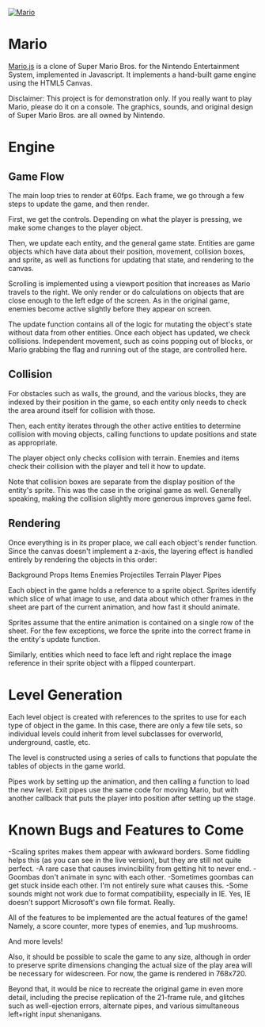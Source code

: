 
[![Mario](http://www.garrettjohnson.net/images/fulls/mariofull.png)](http://www.garrettjohnson.net/mario)
# Mario
[Mario.js](www.garrettjohnson.net/mario "Mario.js") is a clone of Super Mario Bros. for the Nintendo Entertainment System, implemented in Javascript.  It implements a hand-built game engine using the HTML5 Canvas.

Disclaimer: This project is for demonstration only. If you really want to play Mario, please do it on a console. The graphics, sounds, and original design of Super Mario Bros. are all owned by Nintendo.

# Engine

## Game Flow
The main loop tries to render at 60fps. Each frame, we go through a few steps to update the game, and then render.

First, we get the controls. Depending on what the player is pressing, we make some changes to the player object.

Then, we update each entity, and the general game state. Entities are game objects which have data about their position, movement, collision boxes, and sprite, as well as functions for updating that state, and rendering to the canvas.

Scrolling is implemented using a viewport position that increases as Mario travels to the right. We only render or do calculations on objects that are close enough to the left edge of the screen. As in the original game, enemies become active slightly before they appear on screen.

The update function contains all of the logic for mutating the object's state without data from other entities. Once each object has updated, we check collisions. Independent movement, such as coins popping out of blocks, or Mario grabbing the flag and running out of the stage, are controlled here.

## Collision
For obstacles such as walls, the ground, and the various blocks, they are indexed by their position in the game, so each entity only needs to check the area around itself for collision with those.

Then, each entity iterates through the other active entities to determine collision with moving objects, calling functions to update positions and state as appropriate.

The player object only checks collision with terrain. Enemies and items check their collision with the player and tell it how to update.

Note that collision boxes are separate from the display position of the entity's sprite. This was the case in the original game as well. Generally speaking, making the collision slightly more generous improves game feel.

## Rendering
Once everything is in its proper place, we call each object's render function. Since the canvas doesn't implement a z-axis, the layering effect is handled entirely by rendering the objects in this order:

Background
Props
Items
Enemies
Projectiles
Terrain
Player
Pipes

Each object in the game holds a reference to a sprite object. Sprites identify which slice of what image to use, and data about which other frames in the sheet are part of the current animation, and how fast it should animate.

Sprites assume that the entire animation is contained on a single row of the sheet. For the few exceptions, we force the sprite into the correct frame in the entity's update function.

Similarly, entities which need to face left and right replace the image reference in their sprite object with a flipped counterpart.


# Level Generation
Each level object is created with references to the sprites to use for each type of object in the game. In this case, there are only a few tile sets, so individual levels could inherit from level subclasses for overworld, underground, castle, etc.

The level is constructed using a series of calls to functions that populate the tables of objects in the game world.

Pipes work by setting up the animation, and then calling a function to load the new level. Exit pipes use the same code for moving Mario, but with another callback that puts the player into position after setting up the stage.

Known Bugs and Features to Come
===============================
-Scaling sprites makes them appear with awkward borders. Some fiddling helps this (as you can see in the live version), but they are still not quite perfect.
-A rare case that causes invincibility from getting hit to never end.
-Goombas don't animate in sync with each other.
-Sometimes goombas can get stuck inside each other. I'm not entirely sure what causes this.
-Some sounds might not work due to format compatibility, especially in IE. Yes, IE doesn't support Microsoft's own file format. Really.

All of the features to be implemented are the actual features of the game!
Namely, a score counter, more types of enemies, and 1up mushrooms.

And more levels!

Also, it should be possible to scale the game to any size, although in order to preserve sprite dimensions changing the actual size of the play area will be necessary for widescreen. For now, the game is rendered in 768x720.

Beyond that, it would be nice to recreate the original game in even more detail, including the precise replication of the 21-frame rule, and glitches such as well-ejection errors, alternate pipes, and various simultaneous left+right input shenanigans.

